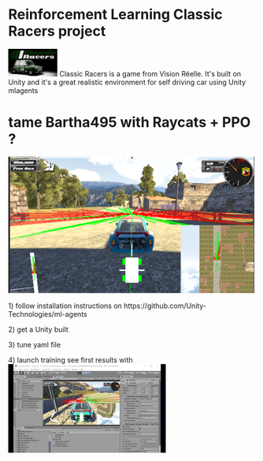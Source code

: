 # Reinforcement Learning Classic Racers project

<p>
  <img src="./png/Capture_000.PNG" width="100" title="Vision Reelle - Classic Racers">
  Classic Racers is a game from Vision Réelle.
  It's built on Unity and it's a great realistic environment for self driving car using Unity mlagents
 </p>

# tame Bartha495 with Raycats + PPO ?
<p>
  <img src="./png/Capture_001.PNG" width="500" alt="Classic Racers">
</p>

<p>1)  follow installation instructions on https://github.com/Unity-Technologies/ml-agents
  </p>
  
<p>2) get a Unity built
  </p>
    
<p>3) tune yaml file
  </p>
  
<p>4) launch training
  see first results with 
  <a href="https://youtu.be/F8U5qR97BEo"><img src="./png/Capture_050.jpg" alt="1st full lap" /></a>
    </p>

